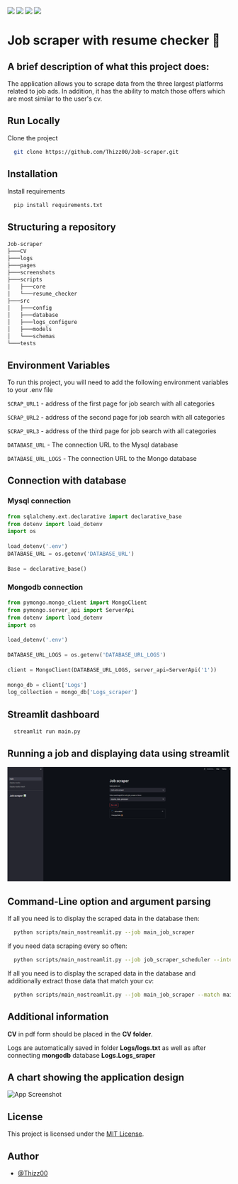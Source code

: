 <img src="https://img.shields.io/badge/Python-FFD43B?style=for-the-badge&logo=python&logoColor=blue"/> <img src="https://img.shields.io/badge/Streamlit-FF4B4B?style=for-the-badge&logo=Streamlit&logoColor=white"/> <img src="https://img.shields.io/badge/MySQL-005C84?style=for-the-badge&logo=mysql&logoColor=white"/> <img src="https://img.shields.io/badge/MongoDB-4EA94B?style=for-the-badge&logo=mongodb&logoColor=white"/>



# Job scraper with resume checker 🚀

## A brief description of what this project does:

The application allows you to scrape data from the three largest platforms related to job ads.
In addition, it has the ability to match those offers which are most similar to the user's cv.




## Run Locally

Clone the project

```bash
  git clone https://github.com/Thizz00/Job-scraper.git
```

## Installation

Install requirements

```bash
  pip install requirements.txt
```

## Structuring a repository

```
Job-scraper
├───CV
├───logs
├───pages
├───screenshots
├───scripts
│   ├───core
│   └───resume_checker
├───src
│   ├───config
│   ├───database
│   ├───logs_configure
│   ├───models
│   └───schemas
└───tests
```


## Environment Variables

To run this project, you will need to add the following environment variables to your .env file

`SCRAP_URL1` - address of the first page for job search with all categories

`SCRAP_URL2` - address of the second page for job search with all categories

`SCRAP_URL3` - address of the third page for job search with all categories

`DATABASE_URL` - The connection URL to the Mysql database 

`DATABASE_URL_LOGS` - The connection URL to the Mongo database 

## Connection with database

### Mysql connection

```Python
from sqlalchemy.ext.declarative import declarative_base
from dotenv import load_dotenv
import os

load_dotenv('.env')
DATABASE_URL = os.getenv('DATABASE_URL')

Base = declarative_base()
```

### Mongodb connection

```Python
from pymongo.mongo_client import MongoClient
from pymongo.server_api import ServerApi
from dotenv import load_dotenv
import os

load_dotenv('.env')

DATABASE_URL_LOGS = os.getenv('DATABASE_URL_LOGS')

client = MongoClient(DATABASE_URL_LOGS, server_api=ServerApi('1'))

mongo_db = client['Logs']
log_collection = mongo_db['Logs_scraper']
```
## Streamlit dashboard

```bash
  streamlit run main.py
```

## Running a job and displaying data using streamlit

![App Screenshot](/screenshots/streamlitapp.png)

## Command-Line option and argument parsing

If all you need is to display the scraped data in the database then:


```bash
  python scripts/main_nostreamlit.py --job main_job_scraper
```

if you need data scraping every so often:

```bash
  python scripts/main_nostreamlit.py --job job_scraper_scheduler --interval 90
```
    
If all you need is to display the scraped data in the database  and additionally extract those data that match your cv:

```bash
  python scripts/main_nostreamlit.py --job main_job_scraper --match main_resume_matcher
```
    
## Additional information

**CV** in pdf form should be placed in the **CV folder**.

Logs are automatically saved in folder **Logs/logs.txt** as well as after connecting **mongodb** database **Logs.Logs_sraper**
## A chart showing the application design

![App Screenshot](/screenshots/app.png)

## License

This project is licensed under the [MIT License](LICENSE).

## Author

- [@Thizz00](https://github.com/Thizz00)

